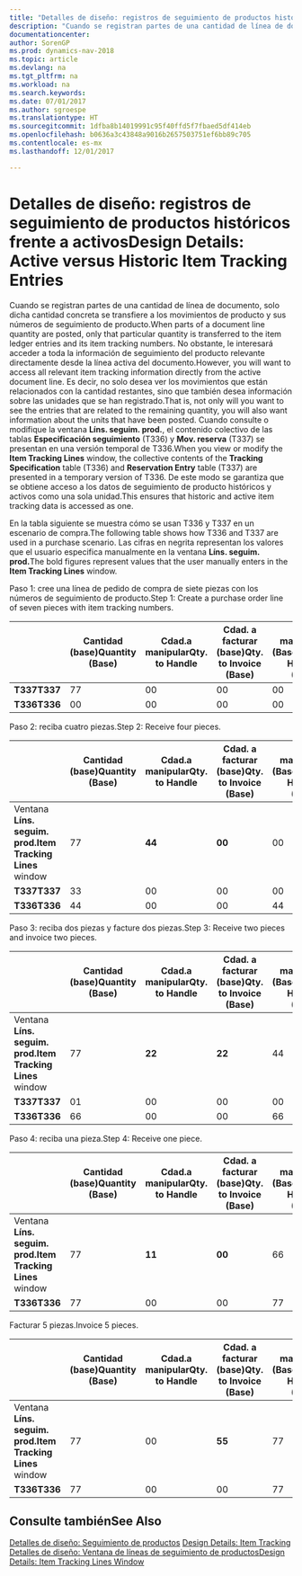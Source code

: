 ```yaml
---
title: "Detalles de diseño: registros de seguimiento de productos históricos frente a activos"
description: "Cuando se registran partes de una cantidad de línea de documento, solo dicha cantidad concreta se transfiere a los movimientos de producto y sus números de seguimiento de producto. No obstante, le interesará acceder a toda la información de seguimiento del producto relevante directamente desde la línea activa del documento. Es decir, no solo desea ver los movimientos que están relacionados con la cantidad restantes, sino que también desea información sobre las unidades que se han registrado. Cuando consulte o modifique la ventana **Líns. seguim. prod.**, el contenido colectivo de las tablas **Especificación seguimiento** (T336) y **Mov. reserva** (T337) se presentan en una versión temporal de T336. De este modo se garantiza que se obtiene acceso a los datos de seguimiento de producto históricos y activos como una sola unidad."
documentationcenter: 
author: SorenGP
ms.prod: dynamics-nav-2018
ms.topic: article
ms.devlang: na
ms.tgt_pltfrm: na
ms.workload: na
ms.search.keywords: 
ms.date: 07/01/2017
ms.author: sgroespe
ms.translationtype: HT
ms.sourcegitcommit: 1dfba8b14019991c95f40ffd5f7fbaed5df414eb
ms.openlocfilehash: b0636a3c43848a9016b2657503751ef6bb89c705
ms.contentlocale: es-mx
ms.lasthandoff: 12/01/2017

---
```

# <a name="design-details-active-versus-historic-item-tracking-entries"></a><span data-ttu-id="e6133-107">Detalles de diseño: registros de seguimiento de productos históricos frente a activos</span><span class="sxs-lookup"><span data-stu-id="e6133-107">Design Details: Active versus Historic Item Tracking Entries</span></span>
<span data-ttu-id="e6133-108">Cuando se registran partes de una cantidad de línea de documento, solo dicha cantidad concreta se transfiere a los movimientos de producto y sus números de seguimiento de producto.</span><span class="sxs-lookup"><span data-stu-id="e6133-108">When parts of a document line quantity are posted, only that particular quantity is transferred to the item ledger entries and its item tracking numbers.</span></span> <span data-ttu-id="e6133-109">No obstante, le interesará acceder a toda la información de seguimiento del producto relevante directamente desde la línea activa del documento.</span><span class="sxs-lookup"><span data-stu-id="e6133-109">However, you will want to access all relevant item tracking information directly from the active document line.</span></span> <span data-ttu-id="e6133-110">Es decir, no solo desea ver los movimientos que están relacionados con la cantidad restantes, sino que también desea información sobre las unidades que se han registrado.</span><span class="sxs-lookup"><span data-stu-id="e6133-110">That is, not only will you want to see the entries that are related to the remaining quantity, you will also want information about the units that have been posted.</span></span> <span data-ttu-id="e6133-111">Cuando consulte o modifique la ventana **Líns. seguim. prod.**, el contenido colectivo de las tablas **Especificación seguimiento** (T336) y **Mov. reserva** (T337) se presentan en una versión temporal de T336.</span><span class="sxs-lookup"><span data-stu-id="e6133-111">When you view or modify the **Item Tracking Lines** window, the collective contents of the **Tracking Specification** table (T336) and **Reservation Entry** table (T337) are presented in a temporary version of T336.</span></span> <span data-ttu-id="e6133-112">De este modo se garantiza que se obtiene acceso a los datos de seguimiento de producto históricos y activos como una sola unidad.</span><span class="sxs-lookup"><span data-stu-id="e6133-112">This ensures that historic and active item tracking data is accessed as one.</span></span>  

 <span data-ttu-id="e6133-113">En la tabla siguiente se muestra cómo se usan T336 y T337 en un escenario de compra.</span><span class="sxs-lookup"><span data-stu-id="e6133-113">The following table shows how T336 and T337 are used in a purchase scenario.</span></span> <span data-ttu-id="e6133-114">Las cifras en negrita representan los valores que el usuario especifica manualmente en la ventana **Líns. seguim. prod.**</span><span class="sxs-lookup"><span data-stu-id="e6133-114">The bold figures represent values that the user manually enters in the **Item Tracking Lines** window.</span></span>  

 <span data-ttu-id="e6133-115">Paso 1: cree una línea de pedido de compra de siete piezas con los números de seguimiento de producto.</span><span class="sxs-lookup"><span data-stu-id="e6133-115">Step 1: Create a purchase order line of seven pieces with item tracking numbers.</span></span>  

||<span data-ttu-id="e6133-116">**Cantidad (base)**</span><span class="sxs-lookup"><span data-stu-id="e6133-116">**Quantity (Base)**</span></span>|<span data-ttu-id="e6133-117">**Cdad.a manipular**</span><span class="sxs-lookup"><span data-stu-id="e6133-117">**Qty. to Handle**</span></span>|<span data-ttu-id="e6133-118">**Cdad. a facturar (base)**</span><span class="sxs-lookup"><span data-stu-id="e6133-118">**Qty. to Invoice (Base)**</span></span>|<span data-ttu-id="e6133-119">**Cdad. manipulada (Base)**</span><span class="sxs-lookup"><span data-stu-id="e6133-119">**Quantity Handled (Base)**</span></span>|<span data-ttu-id="e6133-120">**Cdad. facturada (Base)**</span><span class="sxs-lookup"><span data-stu-id="e6133-120">**Quantity Invoiced (Base)**</span></span>|  
|-|----------------------------------------------|--------------------------------------------|------------------------------------------------------|-------------------------------------------------------|--------------------------------------------------------|  
|<span data-ttu-id="e6133-121">**T337**</span><span class="sxs-lookup"><span data-stu-id="e6133-121">**T337**</span></span>|<span data-ttu-id="e6133-122">7</span><span class="sxs-lookup"><span data-stu-id="e6133-122">7</span></span>|<span data-ttu-id="e6133-123">0</span><span class="sxs-lookup"><span data-stu-id="e6133-123">0</span></span>|<span data-ttu-id="e6133-124">0</span><span class="sxs-lookup"><span data-stu-id="e6133-124">0</span></span>|<span data-ttu-id="e6133-125">0</span><span class="sxs-lookup"><span data-stu-id="e6133-125">0</span></span>|<span data-ttu-id="e6133-126">0</span><span class="sxs-lookup"><span data-stu-id="e6133-126">0</span></span>|  
|<span data-ttu-id="e6133-127">**T336**</span><span class="sxs-lookup"><span data-stu-id="e6133-127">**T336**</span></span>|<span data-ttu-id="e6133-128">0</span><span class="sxs-lookup"><span data-stu-id="e6133-128">0</span></span>|<span data-ttu-id="e6133-129">0</span><span class="sxs-lookup"><span data-stu-id="e6133-129">0</span></span>|<span data-ttu-id="e6133-130">0</span><span class="sxs-lookup"><span data-stu-id="e6133-130">0</span></span>|<span data-ttu-id="e6133-131">0</span><span class="sxs-lookup"><span data-stu-id="e6133-131">0</span></span>|<span data-ttu-id="e6133-132">0</span><span class="sxs-lookup"><span data-stu-id="e6133-132">0</span></span>|  

 <span data-ttu-id="e6133-133">Paso 2: reciba cuatro piezas.</span><span class="sxs-lookup"><span data-stu-id="e6133-133">Step 2: Receive four pieces.</span></span>  

||<span data-ttu-id="e6133-134">**Cantidad (base)**</span><span class="sxs-lookup"><span data-stu-id="e6133-134">**Quantity (Base)**</span></span>|<span data-ttu-id="e6133-135">**Cdad.a manipular**</span><span class="sxs-lookup"><span data-stu-id="e6133-135">**Qty. to Handle**</span></span>|<span data-ttu-id="e6133-136">**Cdad. a facturar (base)**</span><span class="sxs-lookup"><span data-stu-id="e6133-136">**Qty. to Invoice (Base)**</span></span>|<span data-ttu-id="e6133-137">**Cdad. manipulada (Base)**</span><span class="sxs-lookup"><span data-stu-id="e6133-137">**Quantity Handled (Base)**</span></span>|<span data-ttu-id="e6133-138">**Cdad. facturada (Base)**</span><span class="sxs-lookup"><span data-stu-id="e6133-138">**Quantity Invoiced (Base)**</span></span>|  
|-|----------------------------------------------|--------------------------------------------|------------------------------------------------------|-------------------------------------------------------|--------------------------------------------------------|  
|<span data-ttu-id="e6133-139">Ventana **Líns. seguim. prod.**</span><span class="sxs-lookup"><span data-stu-id="e6133-139">**Item Tracking Lines** window</span></span>|<span data-ttu-id="e6133-140">7</span><span class="sxs-lookup"><span data-stu-id="e6133-140">7</span></span>|<span data-ttu-id="e6133-141">**4**</span><span class="sxs-lookup"><span data-stu-id="e6133-141">**4**</span></span>|<span data-ttu-id="e6133-142">**0**</span><span class="sxs-lookup"><span data-stu-id="e6133-142">**0**</span></span>|<span data-ttu-id="e6133-143">0</span><span class="sxs-lookup"><span data-stu-id="e6133-143">0</span></span>|<span data-ttu-id="e6133-144">0</span><span class="sxs-lookup"><span data-stu-id="e6133-144">0</span></span>|  
|<span data-ttu-id="e6133-145">**T337**</span><span class="sxs-lookup"><span data-stu-id="e6133-145">**T337**</span></span>|<span data-ttu-id="e6133-146">3</span><span class="sxs-lookup"><span data-stu-id="e6133-146">3</span></span>|<span data-ttu-id="e6133-147">0</span><span class="sxs-lookup"><span data-stu-id="e6133-147">0</span></span>|<span data-ttu-id="e6133-148">0</span><span class="sxs-lookup"><span data-stu-id="e6133-148">0</span></span>|<span data-ttu-id="e6133-149">0</span><span class="sxs-lookup"><span data-stu-id="e6133-149">0</span></span>|<span data-ttu-id="e6133-150">0</span><span class="sxs-lookup"><span data-stu-id="e6133-150">0</span></span>|  
|<span data-ttu-id="e6133-151">**T336**</span><span class="sxs-lookup"><span data-stu-id="e6133-151">**T336**</span></span>|<span data-ttu-id="e6133-152">4</span><span class="sxs-lookup"><span data-stu-id="e6133-152">4</span></span>|<span data-ttu-id="e6133-153">0</span><span class="sxs-lookup"><span data-stu-id="e6133-153">0</span></span>|<span data-ttu-id="e6133-154">0</span><span class="sxs-lookup"><span data-stu-id="e6133-154">0</span></span>|<span data-ttu-id="e6133-155">4</span><span class="sxs-lookup"><span data-stu-id="e6133-155">4</span></span>|<span data-ttu-id="e6133-156">0</span><span class="sxs-lookup"><span data-stu-id="e6133-156">0</span></span>|  

 <span data-ttu-id="e6133-157">Paso 3: reciba dos piezas y facture dos piezas.</span><span class="sxs-lookup"><span data-stu-id="e6133-157">Step 3: Receive two pieces and invoice two pieces.</span></span>  

||<span data-ttu-id="e6133-158">**Cantidad (base)**</span><span class="sxs-lookup"><span data-stu-id="e6133-158">**Quantity (Base)**</span></span>|<span data-ttu-id="e6133-159">**Cdad.a manipular**</span><span class="sxs-lookup"><span data-stu-id="e6133-159">**Qty. to Handle**</span></span>|<span data-ttu-id="e6133-160">**Cdad. a facturar (base)**</span><span class="sxs-lookup"><span data-stu-id="e6133-160">**Qty. to Invoice (Base)**</span></span>|<span data-ttu-id="e6133-161">**Cdad. manipulada (Base)**</span><span class="sxs-lookup"><span data-stu-id="e6133-161">**Quantity Handled (Base)**</span></span>|<span data-ttu-id="e6133-162">**Cdad. facturada (Base)**</span><span class="sxs-lookup"><span data-stu-id="e6133-162">**Quantity Invoiced (Base)**</span></span>|  
|-|----------------------------------------------|--------------------------------------------|------------------------------------------------------|-------------------------------------------------------|--------------------------------------------------------|  
|<span data-ttu-id="e6133-163">Ventana **Líns. seguim. prod.**</span><span class="sxs-lookup"><span data-stu-id="e6133-163">**Item Tracking Lines** window</span></span>|<span data-ttu-id="e6133-164">7</span><span class="sxs-lookup"><span data-stu-id="e6133-164">7</span></span>|<span data-ttu-id="e6133-165">**2**</span><span class="sxs-lookup"><span data-stu-id="e6133-165">**2**</span></span>|<span data-ttu-id="e6133-166">**2**</span><span class="sxs-lookup"><span data-stu-id="e6133-166">**2**</span></span>|<span data-ttu-id="e6133-167">4</span><span class="sxs-lookup"><span data-stu-id="e6133-167">4</span></span>|<span data-ttu-id="e6133-168">0</span><span class="sxs-lookup"><span data-stu-id="e6133-168">0</span></span>|  
|<span data-ttu-id="e6133-169">**T337**</span><span class="sxs-lookup"><span data-stu-id="e6133-169">**T337**</span></span>|<span data-ttu-id="e6133-170">0</span><span class="sxs-lookup"><span data-stu-id="e6133-170">1</span></span>|<span data-ttu-id="e6133-171">0</span><span class="sxs-lookup"><span data-stu-id="e6133-171">0</span></span>|<span data-ttu-id="e6133-172">0</span><span class="sxs-lookup"><span data-stu-id="e6133-172">0</span></span>|<span data-ttu-id="e6133-173">0</span><span class="sxs-lookup"><span data-stu-id="e6133-173">0</span></span>|<span data-ttu-id="e6133-174">0</span><span class="sxs-lookup"><span data-stu-id="e6133-174">0</span></span>|  
|<span data-ttu-id="e6133-175">**T336**</span><span class="sxs-lookup"><span data-stu-id="e6133-175">**T336**</span></span>|<span data-ttu-id="e6133-176">6</span><span class="sxs-lookup"><span data-stu-id="e6133-176">6</span></span>|<span data-ttu-id="e6133-177">0</span><span class="sxs-lookup"><span data-stu-id="e6133-177">0</span></span>|<span data-ttu-id="e6133-178">0</span><span class="sxs-lookup"><span data-stu-id="e6133-178">0</span></span>|<span data-ttu-id="e6133-179">6</span><span class="sxs-lookup"><span data-stu-id="e6133-179">6</span></span>|<span data-ttu-id="e6133-180">2</span><span class="sxs-lookup"><span data-stu-id="e6133-180">2</span></span>|  

 <span data-ttu-id="e6133-181">Paso 4: reciba una pieza.</span><span class="sxs-lookup"><span data-stu-id="e6133-181">Step 4: Receive one piece.</span></span>  

||<span data-ttu-id="e6133-182">**Cantidad (base)**</span><span class="sxs-lookup"><span data-stu-id="e6133-182">**Quantity (Base)**</span></span>|<span data-ttu-id="e6133-183">**Cdad.a manipular**</span><span class="sxs-lookup"><span data-stu-id="e6133-183">**Qty. to Handle**</span></span>|<span data-ttu-id="e6133-184">**Cdad. a facturar (base)**</span><span class="sxs-lookup"><span data-stu-id="e6133-184">**Qty. to Invoice (Base)**</span></span>|<span data-ttu-id="e6133-185">**Cdad. manipulada (Base)**</span><span class="sxs-lookup"><span data-stu-id="e6133-185">**Quantity Handled (Base)**</span></span>|<span data-ttu-id="e6133-186">**Cdad. facturada (Base)**</span><span class="sxs-lookup"><span data-stu-id="e6133-186">**Quantity Invoiced (Base)**</span></span>|  
|-|----------------------------------------------|--------------------------------------------|------------------------------------------------------|-------------------------------------------------------|--------------------------------------------------------|  
|<span data-ttu-id="e6133-187">Ventana **Líns. seguim. prod.**</span><span class="sxs-lookup"><span data-stu-id="e6133-187">**Item Tracking Lines** window</span></span>|<span data-ttu-id="e6133-188">7</span><span class="sxs-lookup"><span data-stu-id="e6133-188">7</span></span>|<span data-ttu-id="e6133-189">**1**</span><span class="sxs-lookup"><span data-stu-id="e6133-189">**1**</span></span>|<span data-ttu-id="e6133-190">**0**</span><span class="sxs-lookup"><span data-stu-id="e6133-190">**0**</span></span>|<span data-ttu-id="e6133-191">6</span><span class="sxs-lookup"><span data-stu-id="e6133-191">6</span></span>|<span data-ttu-id="e6133-192">2</span><span class="sxs-lookup"><span data-stu-id="e6133-192">2</span></span>|  
|<span data-ttu-id="e6133-193">**T336**</span><span class="sxs-lookup"><span data-stu-id="e6133-193">**T336**</span></span>|<span data-ttu-id="e6133-194">7</span><span class="sxs-lookup"><span data-stu-id="e6133-194">7</span></span>|<span data-ttu-id="e6133-195">0</span><span class="sxs-lookup"><span data-stu-id="e6133-195">0</span></span>|<span data-ttu-id="e6133-196">0</span><span class="sxs-lookup"><span data-stu-id="e6133-196">0</span></span>|<span data-ttu-id="e6133-197">7</span><span class="sxs-lookup"><span data-stu-id="e6133-197">7</span></span>|<span data-ttu-id="e6133-198">2</span><span class="sxs-lookup"><span data-stu-id="e6133-198">2</span></span>|  

 <span data-ttu-id="e6133-199">Facturar 5 piezas.</span><span class="sxs-lookup"><span data-stu-id="e6133-199">Invoice 5 pieces.</span></span>  

||<span data-ttu-id="e6133-200">**Cantidad (base)**</span><span class="sxs-lookup"><span data-stu-id="e6133-200">**Quantity (Base)**</span></span>|<span data-ttu-id="e6133-201">**Cdad.a manipular**</span><span class="sxs-lookup"><span data-stu-id="e6133-201">**Qty. to Handle**</span></span>|<span data-ttu-id="e6133-202">**Cdad. a facturar (base)**</span><span class="sxs-lookup"><span data-stu-id="e6133-202">**Qty. to Invoice (Base)**</span></span>|<span data-ttu-id="e6133-203">**Cdad. manipulada (Base)**</span><span class="sxs-lookup"><span data-stu-id="e6133-203">**Quantity Handled (Base)**</span></span>|<span data-ttu-id="e6133-204">**Cdad. facturada (Base)**</span><span class="sxs-lookup"><span data-stu-id="e6133-204">**Quantity Invoiced (Base)**</span></span>|  
|-|----------------------------------------------|--------------------------------------------|------------------------------------------------------|-------------------------------------------------------|--------------------------------------------------------|  
|<span data-ttu-id="e6133-205">Ventana **Líns. seguim. prod.**</span><span class="sxs-lookup"><span data-stu-id="e6133-205">**Item Tracking Lines** window</span></span>|<span data-ttu-id="e6133-206">7</span><span class="sxs-lookup"><span data-stu-id="e6133-206">7</span></span>|<span data-ttu-id="e6133-207">0</span><span class="sxs-lookup"><span data-stu-id="e6133-207">0</span></span>|<span data-ttu-id="e6133-208">**5**</span><span class="sxs-lookup"><span data-stu-id="e6133-208">**5**</span></span>|<span data-ttu-id="e6133-209">7</span><span class="sxs-lookup"><span data-stu-id="e6133-209">7</span></span>|<span data-ttu-id="e6133-210">2</span><span class="sxs-lookup"><span data-stu-id="e6133-210">2</span></span>|  
|<span data-ttu-id="e6133-211">**T336**</span><span class="sxs-lookup"><span data-stu-id="e6133-211">**T336**</span></span>|<span data-ttu-id="e6133-212">7</span><span class="sxs-lookup"><span data-stu-id="e6133-212">7</span></span>|<span data-ttu-id="e6133-213">0</span><span class="sxs-lookup"><span data-stu-id="e6133-213">0</span></span>|<span data-ttu-id="e6133-214">0</span><span class="sxs-lookup"><span data-stu-id="e6133-214">0</span></span>|<span data-ttu-id="e6133-215">7</span><span class="sxs-lookup"><span data-stu-id="e6133-215">7</span></span>|<span data-ttu-id="e6133-216">7</span><span class="sxs-lookup"><span data-stu-id="e6133-216">7</span></span>|  

## <a name="see-also"></a><span data-ttu-id="e6133-217">Consulte también</span><span class="sxs-lookup"><span data-stu-id="e6133-217">See Also</span></span>  
 <span data-ttu-id="e6133-218">[Detalles de diseño: Seguimiento de productos](design-details-item-tracking.md) </span><span class="sxs-lookup"><span data-stu-id="e6133-218">[Design Details: Item Tracking](design-details-item-tracking.md) </span></span>  
 [<span data-ttu-id="e6133-219">Detalles de diseño: Ventana de líneas de seguimiento de productos</span><span class="sxs-lookup"><span data-stu-id="e6133-219">Design Details: Item Tracking Lines Window</span></span>](design-details-item-tracking-lines-window.md)

